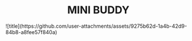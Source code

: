 <h1 align="center">MINI BUDDY</h1>
![title](https://github.com/user-attachments/assets/9275b62d-1a4b-42d9-84b8-a8fee57f840a)
